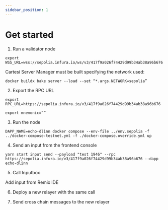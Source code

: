 ```yaml
---
sidebar_position: 1
---
```


# Get started


1. Run a validator node

```shell
export WSS_URL=wss://sepolia.infura.io/ws/v3/417f9a026f74429d99b34ab38a96b676
```

Cartesi Server Manager must be built specifying the network used:

```shell
docker buildx bake server --load --set “*.args.NETWORK=sepolia”
```


2. Export the RPC URL

```shell
export RPC_URL=https://sepolia.infura.io/v3/417f9a026f74429d99b34ab38a96b676
```

```shell
export mnemonic=””
```

3. Run the node

```shell
DAPP_NAME=echo-dlinn docker compose --env-file ../env.sepolia -f ../docker-compose-testnet.yml -f ./docker-compose.override.yml up
```

4. Send an input from the frontend console

```shell
yarn start input send --payload "test 1946" --rpc https://sepolia.infura.io/v3/417f9a026f74429d99b34ab38a96b676 --dapp echo-dlinn
```

5. Call Inputbox

Add input from Remix IDE

6. Deploy a new relayer with the same call

7. Send cross chain messages to the new relayer
